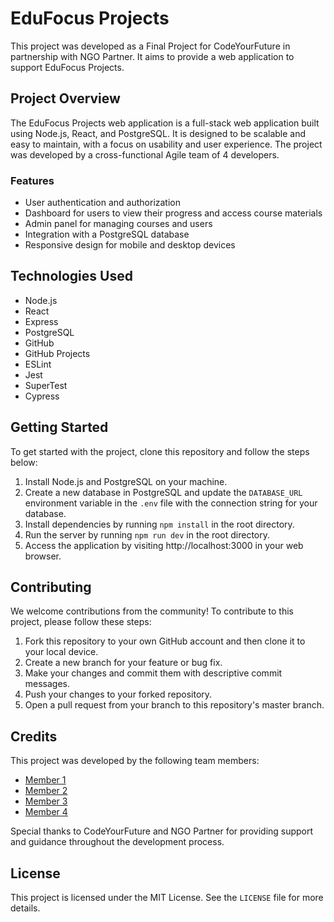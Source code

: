 # EduFocus Projects

This project was developed as a Final Project for CodeYourFuture in partnership with NGO Partner. It aims to provide a web application to support EduFocus Projects.

## Project Overview

The EduFocus Projects web application is a full-stack web application built using Node.js, React, and PostgreSQL. It is designed to be scalable and easy to maintain, with a focus on usability and user experience. The project was developed by a cross-functional Agile team of 4 developers.

### Features

- User authentication and authorization
- Dashboard for users to view their progress and access course materials
- Admin panel for managing courses and users
- Integration with a PostgreSQL database
- Responsive design for mobile and desktop devices

## Technologies Used

- Node.js
- React
- Express
- PostgreSQL
- GitHub
- GitHub Projects
- ESLint
- Jest
- SuperTest
- Cypress

## Getting Started

To get started with the project, clone this repository and follow the steps below:

1. Install Node.js and PostgreSQL on your machine.
2. Create a new database in PostgreSQL and update the `DATABASE_URL` environment variable in the `.env` file with the connection string for your database.
3. Install dependencies by running `npm install` in the root directory.
4. Run the server by running `npm run dev` in the root directory.
5. Access the application by visiting http://localhost:3000 in your web browser.

## Contributing

We welcome contributions from the community! To contribute to this project, please follow these steps:

1. Fork this repository to your own GitHub account and then clone it to your local device.
2. Create a new branch for your feature or bug fix.
3. Make your changes and commit them with descriptive commit messages.
4. Push your changes to your forked repository.
5. Open a pull request from your branch to this repository's master branch.

## Credits

This project was developed by the following team members:

- [Member 1](https://github.com/member1)
- [Member 2](https://github.com/member2)
- [Member 3](https://github.com/member3)
- [Member 4](https://github.com/member4) 

Special thanks to CodeYourFuture and NGO Partner for providing support and guidance throughout the development process.

## License

This project is licensed under the MIT License. See the `LICENSE` file for more details.
